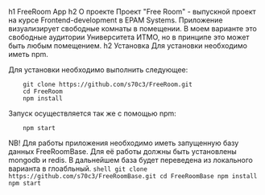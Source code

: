 h1 FreeRoom App
h2 О проекте
Проект "Free Room" - выпускной проект на курсе Frontend-development в EPAM Systems.
Приложение визуализирует свободные комнаты в помещении. В моем варианте это свободные аудитории Университета ИТМО,
 но в принципе это может быть любым помещением.
h2 Установка
 Для установки необходимо иметь npm.

 Для установки необходимо выполнить следующее:

```shell
    git clone https://github.com/s70c3/FreeRoom.git
    cd FreeRoom
    npm install
```
Запуск осуществляется так же с помощью npm:

```shell
    npm start
```

NB! Для работы приложения необходимо иметь запущенную базу данных FreeRoomBase.
 Для её работы должны быть установлены mongodb и redis. В дальнейшем база будет переведена из локального варианта в глоабльный.
    ```shell
        git clone https://github.com/s70c3/FreeRoomBase.git
        cd FreeRoomBase
        npm install
        npm start
        ```
